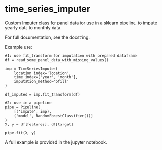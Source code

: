# time_series_imputer
Custom Imputer class for panel data for use in a sklearn pipeline, to impute yearly data to monthly data.

For full documentation, see the docstring.

Example use:

    #1: use fit_transform for imputation with prepared dataframe
    df = read_some_panel_data_with_missing_values()
    
    imp = TimeSeriesImputer(
        location_index='location',
        time_index=['year', 'month'],
        imputation_method='bfill'
    )
    
    df_imputed = imp.fit_transform(df)
    
    #2: use in a pipeline
    pipe = Pipeline(
        [('impute', imp),
        ('model', RandomForestClassifier())]
    )
    X, y = df[features], df[target]
    
    pipe.fit(X, y)
    
A full example is provided in the jupyter notebook.
